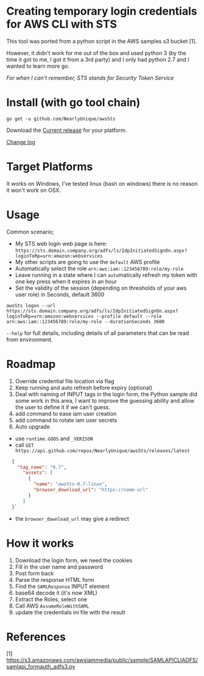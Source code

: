 # Creating temporary login credentials for AWS CLI with STS

This tool was ported from a python script in the AWS samples s3 bucket [1].

However, it didn't work for me out of the box and used python 3 (by the time it got to me, I got it from a 3rd party) and I only had python 2.7 and I wanted to learn more go.

_For when I can't remember, STS stands for Security Token Service_

# Install (with go tool chain)

```
go get -u github.com/NearlyUnique/awsSts
```

Download the [Current release](/NearlyUnique/awsSts/releases/) for your platform.

[Change log](changelog.md)

# Target Platforms

It works on Windows, I've tested linux (bash on windows) there is no reason it won't work on OSX.

# Usage

Common scenario;
- My STS web login web page is here: `https://sts.domain.company.org/adfs/ls/IdpInitiatedSignOn.aspx?loginToRp=urn:amazon:webservices`
- My other scripts are going to use the `default` AWS profile
- Automatically select the role `arn:aws:iam::123456789:role/my-role`
- Leave running in a state where I can `auto`matically refresh my token with one key press when it expires in an hour
- Set the validity of the session (depending on thresholds of your aws user role) in Seconds, default 3600 

```
awsSts logon --url https://sts.domain.company.org/adfs/ls/IdpInitiatedSignOn.aspx?loginToRp=urn:amazon:webservices --profile default --role arn:aws:iam::123456789:role/my-role --durationSeconds 3600
```

`--help` for full details, including details of all parameters that can be read from environment.

# Roadmap
1. Override credential file location via flag
1. Keep running and auto refresh before expiry (optional)
1. Deal with naming of INPUT tags in the login form, the Python sample did some work in this area, I want to improve the guessing ability and allow the user to define it if we can't guess.
1. add command to ease iam user creation
1. add command to rotate iam user secrets
1. Auto upgrade
  - use `runtime.GOOS` and `_VERISON`
  - call `GET https://api.github.com/repos/NearlyUnique/awsSts/releases/latest`
```json
  {
    "tag_name": "0.7",
      "assets": [
        {
          "name": "awsSts-0.7-linux",
          "browser_download_url": "https://some-url"
        }
      ]
  }`
```
  - the `browser_download_url` may give a redirect

# How it works

1. Download the login form, we need the cookies
1. Fill in the user name and password
1. Post form back
1. Parse the response HTML form
1. Find the `SAMLResponse` INPUT element
1. base64 decode it (it's now XML)
1. Extract the Roles, select one
1. Call AWS `AssumeRoleWithSAML`
1. update the credentials ini file with the result

# References

[1] https://s3.amazonaws.com/awsiammedia/public/sample/SAMLAPICLIADFS/samlapi_formauth_adfs3.py
